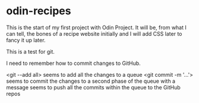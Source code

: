 # odin-recipes

This is the start of my first project with Odin Project. It will be, from what I can tell, the bones of a recipe website initially and I will add CSS later to fancy it up later.

This is a test for git.

I need to remember how to commit changes to GitHub.

<git --add all> seems to add all the changes to a queue
<git commit -m '...'> seems to commit the changes to a second phase of the queue with a message
<git push origin main> seems to push all the commits within the queue to the GitHub repos